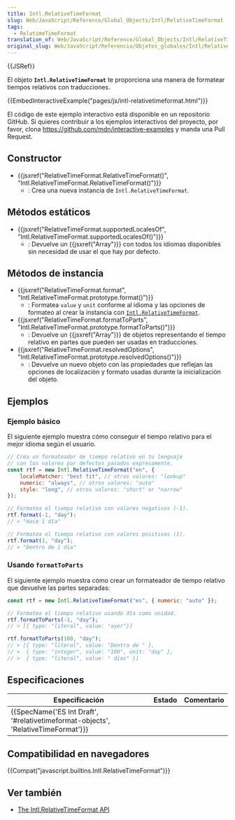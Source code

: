 ```yaml
---
title: Intl.RelativeTimeFormat
slug: Web/JavaScript/Reference/Global_Objects/Intl/RelativeTimeFormat
tags:
  - RelatimeTimeFormat
translation_of: Web/JavaScript/Reference/Global_Objects/Intl/RelativeTimeFormat
original_slug: Web/JavaScript/Referencia/Objetos_globales/Intl/RelativeTimeFormat
---
```

{{JSRef}}

El objeto **`Intl.RelativeTimeFormat`** te proporciona una manera de formatear tiempos relativos con traducciones.

{{EmbedInteractiveExample("pages/js/intl-relativetimeformat.html")}}

El código de este ejemplo interactivo está disponible en un repositorio GitHub. Si quieres contribuir a los ejemplos interactivos del proyecto, por favor, clona <https://github.com/mdn/interactive-examples> y manda una Pull Request.

## Constructor

- {{jsxref("RelativeTimeFormat.RelativeTimeFormat()", "Intl.RelativeTimeFormat.RelativeTimeFormat()")}}
  - : Crea una nueva instancia de `Intl.RelativeTimeFormat`.

## Métodos estáticos

- {{jsxref("RelativeTimeFormat.supportedLocalesOf", "Intl.RelativeTimeFormat.supportedLocalesOf()")}}
  - : Devuelve un {{jsxref("Array")}} con todos los idiomas disponibles sin necesidad de usar el que hay por defecto.

## Métodos de instancia

- {{jsxref("RelativeTimeFormat.format", "Intl.RelativeTimeFormat.prototype.format()")}}
  - : Formatea `value` y `unit` conforme al idioma y las opciones de formateo al crear la instancia con [`Intl.RelativeTimeFormat`](/es/docs/Web/JavaScript/Reference/Global_Objects/Intl.RelativeTimeFormat).
- {{jsxref("RelativeTimeFormat.formatToParts", "Intl.RelativeTimeFormat.prototype.formatToParts()")}}
  - : Devuelve un {{jsxref("Array")}} de objetos representando el tiempo relativo en partes que pueden ser usadas en traducciones.
- {{jsxref("RelativeTimeFormat.resolvedOptions", "Intl.RelativeTimeFormat.prototype.resolvedOptions()")}}
  - : Devuelve un nuevo objeto con las propiedades que reflejan las opciones de localización y formato usadas durante la inicialización del objeto.

## Ejemplos

### Ejemplo básico

El siguiente ejemplo muestra cómo conseguir el tiempo relativo para el mejor idioma según el usuario.

```js
// Crea un formateador de tiempo relativo en tu lenguaje
// con los valores por defectos pasados expresamente.
const rtf = new Intl.RelativeTimeFormat("en", {
    localeMatcher: "best fit", // otros valores: "lookup"
    numeric: "always", // otros valores: "auto"
    style: "long", // otros valores: "short" or "narrow"
});

// Formatea el tiempo relativo con valores negativos (-1).
rtf.format(-1, "day");
// > "Hace 1 día"

// Formatea el tiempo relativo con valores positivos (1).
rtf.format(1, "day");
// > "Dentro de 1 día"
```

### Usando `formatToParts`

El siguiente ejemplo muestra cómo crear un formateador de tiempo relativo que devuelve las partes separadas:

```js
const rtf = new Intl.RelativeTimeFormat("es", { numeric: "auto" });

// Formatea el tiempo relativo usando día como unidad.
rtf.formatToParts(-1, "day");
// > [{ type: "literal", value: "ayer"}]

rtf.formatToParts(100, "day");
// > [{ type: "literal", value: "Dentro de " },
// >  { type: "integer", value: "100", unit: "day" },
// >  { type: "literal", value: " días" }]
```

## Especificaciones

| Especificación                                                                                               | Estado | Comentario |
| ------------------------------------------------------------------------------------------------------------ | ------ | ---------- |
| {{SpecName('ES Int Draft', '#relativetimeformat-objects', 'RelativeTimeFormat')}} |        |            |

## Compatibilidad en navegadores

{{Compat("javascript.builtins.Intl.RelativeTimeFormat")}}

## Ver también

- [The Intl.RelativeTimeFormat API](https://developers.google.com/web/updates/2018/10/intl-relativetimeformat)

